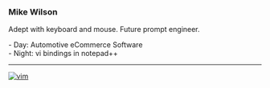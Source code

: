 ### Mike Wilson
Adept with keyboard and mouse. Future prompt engineer.
<p align="left">
  - Day: Automotive eCommerce Software <br>
  - Night: vi bindings in notepad++
</p>
</div>
<hr />
<p align="left">
  <a href="#">
    <img src="https://skillicons.dev/icons?i=vim" alt="vim" />
  </a>
</p>

